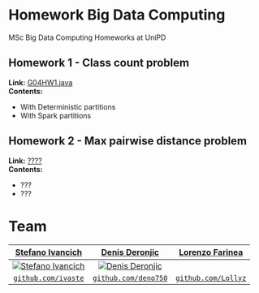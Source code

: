 # Homework Big Data Computing
MSc Big Data Computing Homeworks at UniPD

## Homework 1 - Class count problem
**Link:** [G04HW1.java](https://github.com/ivaste/HomeworkBigData/blob/master/src/main/java/G04HW1.java)  
**Contents:**
 - With Deterministic partitions
 - With Spark partitions

 
 ## Homework 2 - Max pairwise distance problem
**Link:** [????](https://google.com)  
**Contents:**
 - ???
 - ???
 

 
 # Team
 | <a href="https://stefanoivancich.com" target="_blank">**Stefano Ivancich**</a> | <a href="https://github.com/deno750" target="_blank">**Denis Deronjic**</a> | <a href="https://github.com/Lollyz" target="_blank">**Lorenzo Farinea**</a> |
| :---: |:---:|:---:|
| [![Stefano Ivancich](https://avatars1.githubusercontent.com/u/36710626?s=200&v=4)](https://stefanoivancich.com)    | [![Denis Deronjic](https://avatars1.githubusercontent.com/u/28018184?s=200&v=4)](https://github.com/deno750) |    | [![Lorenzo Farinea](https://avatars0.githubusercontent.com/u/50866711?s=200&v=4)](https://github.com/Lollyz) |
| <a href="https://github.com/ivaste" target="_blank">`github.com/ivaste`</a> | <a href="https://github.com/deno750" target="_blank">`github.com/deno750`</a> | <a href="https://github.com/Lollyz" target="_blank">`github.com/Lollyz`</a> |
